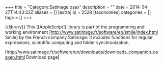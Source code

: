 +++
title = "Category:Satimage.osax"
description = ""
date = 2014-04-27T14:43:22Z
aliases = []
[extra]
id = 2528
[taxonomies]
categories = []
tags = []
+++

{{library}}
This [[AppleScript]] library is part of the programming and working environment [http://www.satimage.fr/software/en/smile/index.html Smile] by the French company Satimage. It includes functions for regular expressions, scientific computing and folder synchronization.

[http://www.satimage.fr/software/en/downloads/downloads_companion_osaxen.html Download page]
